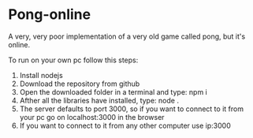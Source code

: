 # Pong-online
A very, very poor implementation of a very old game called pong, but it's online.

To run on your own pc follow this steps:
1. Install nodejs
2. Download the repository from github
3. Open the downloaded folder in a terminal and type: npm i
4. Afther all the libraries have installed, type: node .
5. The server defaults to port 3000, so if you want to connect to it from your pc go on localhost:3000 in the browser
6. If you want to connect to it from any other computer use ip:3000
